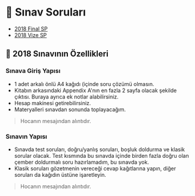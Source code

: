 # 📃 Sınav Soruları

<!--YPackage.YGitbookIntegration-tarafından-otomatik-oluşturulmuştur-->

- [2018 Final SP](2018%20Final%20SP.pdf)
- [2018 Vize SP](2018%20Vize%20SP.pdf)

<!--YPackage.YGitbookIntegration-tarafından-otomatik-oluşturulmuştur-->

## 📅 2018 Sınavının Özellikleri

### Sınava Giriş Yapısı

- 1 adet arkalı önlü A4 kağıdı (içinde soru çözümü olmasın.
- Kitabın arkasındaki Appendix A'nın en fazla 2 sayfa olacak şekilde çıktısı. Buraya ayrıca ek notlar alabilirsiniz.
- Hesap makinesi getirebilirsiniz.
- Materyalleri sınavdan sonunda toplayacağım.

> Hocanın mesajından alıntıdır.

### Sınavın Yapısı

- Sınavda test soruları, doğru/yanlış soruları, boşluk doldurma ve klasik sorular olacak. Test kısmında bu sınavda içinde birden fazla doğru olan çember doldurmalı soru hazırlamadım, bu sınavda yok.
- Klasik soruları gözetmenin vereceği cevap kağıtlarına yapın, diğer soruları da kağıdın üstüne işaretleyin.

> Hocanın mesajından alıntıdır.
